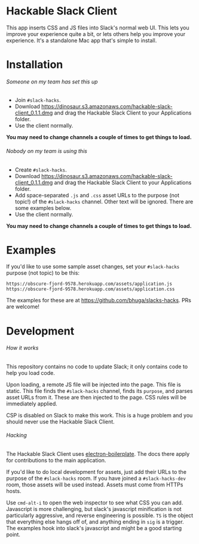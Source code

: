 Hackable Slack Client
===============================

This app inserts CSS and JS files into Slack's normal web UI. This lets you
improve your experience quite a bit, or lets others help you improve your
experience. It's a standalone Mac app that's simple to install.

Installation
============

###### Someone on my team has set this up

 * Join `#slack-hacks`.
 * Download <https://dinosaur.s3.amazonaws.com/hackable-slack-client_0.1.1.dmg> and drag the Hackable Slack Client to your Applications folder.
 * Use the client normally.

**You may need to change channels a couple of times to get things to load.**

###### Nobody on my team is using this

 * Create `#slack-hacks`.
 * Download <https://dinosaur.s3.amazonaws.com/hackable-slack-client_0.1.1.dmg> and drag the Hackable Slack Client to your Applications folder.
 * Add space-separated `.js` and `.css` asset URLs to the purpose (not topic!) of the `#slack-hacks` channel. Other text will be ignored. There are some examples below.
 * Use the client normally.

**You may need to change channels a couple of times to get things to load.**

Examples
========

If you'd like to use some sample asset changes, set your `#slack-hacks` purpose
(not topic) to be this:

```
https://obscure-fjord-9578.herokuapp.com/assets/application.js
https://obscure-fjord-9578.herokuapp.com/assets/application.css
```

The examples for these are at <https://github.com/bhuga/slacks-hacks>. PRs are
welcome!

Development
============

###### How it works

This repository contains no code to update Slack; it only contains code to
help you load code.

Upon loading, a remote JS file will be injected into the page. This file is
static. This file finds the `#slack-hacks` channel, finds its `purpose`, and
parses asset URLs from it. These are then injected to the page. CSS rules will
be immediately applied.

CSP is disabled on Slack to make this work. This is a huge problem and you
should never use the Hackable Slack Client.

###### Hacking

The Hackable Slack Client uses
[electron-boilerplate](https://github.com/szwacz/electron-boilerplate). The docs
there apply for contributions to the main application.

If you'd like to do local development for assets, just add their URLs to the
purpose of the `#slack-hacks` room. If you have joined a `#slack-hacks-dev`
room, those assets will be used instead. Assets must come from HTTPs hosts.

Use `cmd-alt-i` to open the web inspector to see what CSS you can add.
Javascript is more challenging, but slack's javascript minification is not
particularly aggressive, and reverse engineering is possible. `TS` is the
object that everything else hangs off of, and anything ending in `sig` is
a trigger. The examples hook into slack's javascript and might be a good
starting point.
